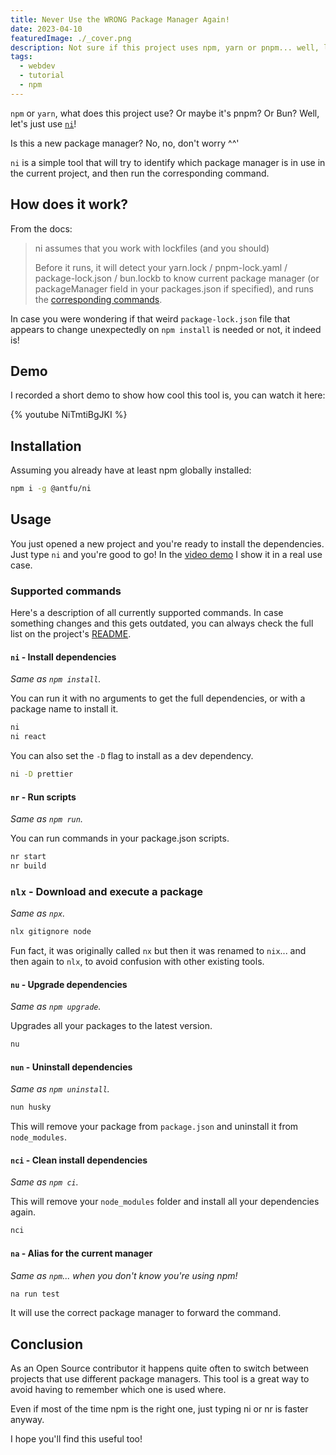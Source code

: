```yaml
---
title: Never Use the WRONG Package Manager Again!
date: 2023-04-10
featuredImage: ./_cover.png
description: Not sure if this project uses npm, yarn or pnpm... well, let's just use ni
tags:
  - webdev
  - tutorial
  - npm
---
```


`npm` or `yarn`, what does this project use? Or maybe it's pnpm? Or Bun? Well, let's just use [`ni`](https://github.com/antfu/ni)!

Is this a new package manager? No, no, don't worry ^^'

`ni` is a simple tool that will try to identify which package manager is in use in the current project, and then run the corresponding command.

## How does it work?

From the docs:

> ni assumes that you work with lockfiles (and you should)
>
> Before it runs, it will detect your yarn.lock / pnpm-lock.yaml / package-lock.json / bun.lockb to know current package manager (or packageManager field in your packages.json if specified), and runs the [corresponding commands](https://github.com/antfu/ni/blob/main/src/agents.ts).

In case you were wondering if that weird `package-lock.json` file that appears to change unexpectedly on `npm install` is needed or not, it indeed is!

## Demo

I recorded a short demo to show how cool this tool is, you can watch it here:

{% youtube NiTmtiBgJKI %}

## Installation

Assuming you already have at least npm globally installed:

```bash
npm i -g @antfu/ni
```

## Usage

You just opened a new project and you're ready to install the dependencies. Just type `ni` and you're good to go! In the [video demo](https://youtu.be/NiTmtiBgJKI) I show it in a real use case.

### Supported commands

Here's a description of all currently supported commands. In case something changes and this gets outdated, you can always check the full list on the project's [README](https://github.com/antfu/ni).

#### `ni` - Install dependencies

_Same as `npm install`._

You can run it with no arguments to get the full dependencies, or with a package name to install it.

```bash
ni
ni react
```

You can also set the `-D` flag to install as a dev dependency.

```bash
ni -D prettier
```

#### `nr` - Run scripts

_Same as `npm run`._

You can run commands in your package.json scripts.

```bash
nr start
nr build
```

### `nlx` - Download and execute a package

_Same as `npx`._

```bash
nlx gitignore node
```

Fun fact, it was originally called `nx` but then it was renamed to `nix`... and then again to `nlx`, to avoid confusion with other existing tools.

#### `nu` - Upgrade dependencies

_Same as `npm upgrade`._

Upgrades all your packages to the latest version.

```bash
nu
```

#### `nun` - Uninstall dependencies

_Same as `npm uninstall`._

```bash
nun husky
```

This will remove your package from `package.json` and uninstall it from `node_modules`.

#### `nci` - Clean install dependencies

_Same as `npm ci`._

This will remove your `node_modules` folder and install all your dependencies again.

```bash
nci
```

#### `na` - Alias for the current manager

_Same as `npm`... when you don't know you're using npm!_

```bash
na run test
```

It will use the correct package manager to forward the command.

## Conclusion

As an Open Source contributor it happens quite often to switch between projects that use different package managers. This tool is a great way to avoid having to remember which one is used where.

Even if most of the time npm is the right one, just typing ni or nr is faster anyway.

I hope you'll find this useful too!
